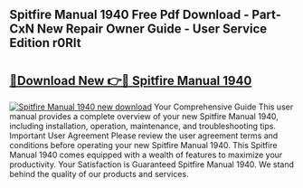 ## Spitfire Manual 1940 Free Pdf Download - Part-CxN New Repair Owner Guide - User Service Edition r0RIt

# <h2><a href="http://cf11569.oget.top/?id=Spitfire+Manual+1940">🔗Download New 👉🔴 Spitfire Manual 1940</a></h2>

[![Spitfire Manual 1940 new download](https://i.imgur.com/5g1atiW.png)](http://cf11569.oget.top/?id=Spitfire+Manual+1940)
Your Comprehensive Guide This user manual provides a complete overview of your new Spitfire Manual 1940, including installation, operation, maintenance, and troubleshooting tips. Important User Agreement Please review the user agreement terms and conditions before operating your new Spitfire Manual 1940. This Spitfire Manual 1940 comes equipped with a wealth of features to maximize your productivity. Your Satisfaction is Guaranteed Spitfire Manual 1940. We stand behind the quality of our products and services.
